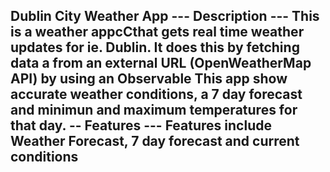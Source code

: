 Dublin City Weather App
--- Description ---
This is a weather appcCthat gets real time weather updates for ie. Dublin.
It does this by fetching data a from an external URL (OpenWeatherMap API) by using an Observable
This app show accurate weather conditions, a 7 day forecast and minimun and maximum temperatures for that day.
-- Features ---
Features include Weather Forecast, 7 day forecast and current conditions
--
